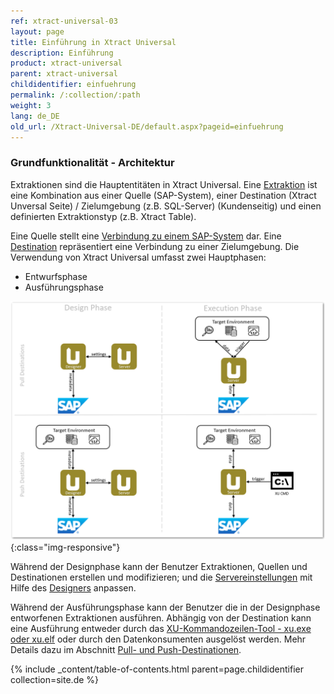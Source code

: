 ```yaml
---
ref: xtract-universal-03
layout: page
title: Einführung in Xtract Universal
description: Einführung
product: xtract-universal
parent: xtract-universal
childidentifier: einfuehrung
permalink: /:collection/:path
weight: 3
lang: de_DE
old_url: /Xtract-Universal-DE/default.aspx?pageid=einfuehrung
---
```


### Grundfunktionalität - Architektur

Extraktionen sind die Hauptentitäten in Xtract Universal. Eine [Extraktion](./erste-schritte/eine-neue-extraktion-anlegen) ist eine Kombination aus einer Quelle (SAP-System), 
einer Destination (Xtract Unversal Seite) / Zielumgebung (z.B. SQL-Server) (Kundenseitig) und einen definierten Extraktionstyp (z.B. Xtract Table).


Eine Quelle stellt eine [Verbindung zu einem SAP-System](./einfuehrung/sap-verbindungen-anlegen) dar. Eine [Destination](./xu-destinationen) repräsentiert eine Verbindung zu einer Zielumgebung.
Die Verwendung von Xtract Universal umfasst zwei Hauptphasen:
- Entwurfsphase
- Ausführungsphase

![xu-arch-01](/img/content/xu/xu-arch-01.png){:class="img-responsive"}

Während der Designphase kann der Benutzer Extraktionen, Quellen und Destinationen erstellen und modifizieren; und die [Servereinstellungen](./server/server_einstellungen) mit Hilfe des [Designers](./erste-schritte/designer-overview) anpassen. 

Während der Ausführungsphase kann der Benutzer die in der Designphase entworfenen Extraktionen ausführen. Abhängig von der Destination kann eine Ausführung entweder durch das [XU-Kommandozeilen-Tool - xu.exe oder xu.elf](./fortgeschrittene-techniken/extraktion_einplanen) oder durch den Datenkonsumenten ausgelöst werden. Mehr Details dazu im Abschnitt [Pull- und Push-Destinationen](./xu-destinationen#pull--und-push-destinationen). 


{% include _content/table-of-contents.html parent=page.childidentifier collection=site.de %}
